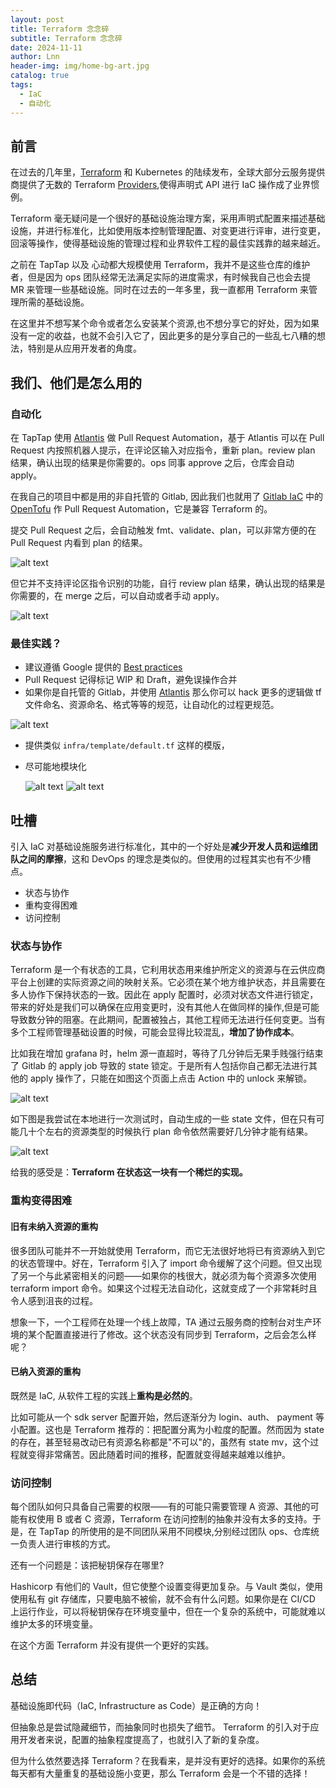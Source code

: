 ```yaml
---
layout: post
title: Terraform 念念碎
subtitle: Terraform 念念碎
date: 2024-11-11
author: Lnn
header-img: img/home-bg-art.jpg
catalog: true
tags:
  - IaC
  - 自动化
---
```


## 前言

在过去的几年里，[Terraform](https://developer.hashicorp.com/terraform) 和 Kubernetes 的陆续发布，全球大部分云服务提供商提供了无数的 Terraform [Providers](https://registry.terraform.io/browse/providers),使得声明式 API 进行 IaC 操作成了业界惯例。

Terraform 毫无疑问是一个很好的基础设施治理方案，采用声明式配置来描述基础设施，并进行标准化，比如使用版本控制管理配置、对变更进行评审，进行变更，回滚等操作，使得基础设施的管理过程和业界软件工程的最佳实践靠的越来越近。

之前在 TapTap 以及 心动都大规模使用 Terraform，我并不是这些仓库的维护者，但是因为 ops 团队经常无法满足实际的进度需求，有时候我自己也会去提 MR 来管理一些基础设施。同时在过去的一年多里，我一直都用 Terraform 来管理所需的基础设施。

在这里并不想写某个命令或者怎么安装某个资源,也不想分享它的好处，因为如果没有一定的收益，也就不会引入它了，因此更多的是分享自己的一些乱七八糟的想法，特别是从应用开发者的角度。

## 我们、他们是怎么用的

### 自动化

在 TapTap 使用 [Atlantis](https://www.runatlantis.io) 做 Pull Request Automation，基于 Atlantis 可以在 Pull Request 内按照机器人提示，在评论区输入对应指令，重新 plan。review plan 结果，确认出现的结果是你需要的。ops 同事 approve 之后，仓库会自动 apply。

在我自己的项目中都是用的非自托管的 Gitlab, 因此我们也就用了 [Gitlab IaC](https://docs.gitlab.com/ee/user/infrastructure/iac) 中的 [OpenTofu](https://gitlab.com/components/opentofu) 作 Pull Request Automation，它是兼容 Terraform 的。

提交 Pull Request 之后，会自动触发 fmt、validate、plan，可以非常方便的在 Pull Request 内看到 plan 的结果。

![alt text](image-2.png)

但它并不支持评论区指令识别的功能，自行 review plan 结果，确认出现的结果是你需要的，在 merge 之后，可以自动或者手动 apply。

![alt text](image-3.png)

### 最佳实践？

- 建议遵循 Google 提供的 [Best practices](https://cloud.google.com/docs/terraform/best-practices-for-terraform)
- Pull Request 记得标记 WIP 和 Draft，避免误操作合并
- 如果你是自托管的 Gitlab，并使用 [Atlantis](https://www.runatlantis.io) 那么你可以 hack 更多的逻辑做 tf 文件命名、资源命名、格式等等的规范，让自动化的过程更规范。

![alt text](image-4.png)

- 提供类似 `infra/template/default.tf` 这样的模版，
- 尽可能地模块化

  ![alt text](image-5.png)
  ![alt text](image-6.png)

## 吐槽

引入 IaC 对基础设施服务进行标准化，其中的一个好处是**减少开发人员和运维团队之间的摩擦**，这和 DevOps 的理念是类似的。但使用的过程其实也有不少槽点。

- 状态与协作
- 重构变得困难
- 访问控制

### 状态与协作

Terraform 是一个有状态的工具，它利用状态用来维护所定义的资源与在云供应商平台上创建的实际资源之间的映射关系。它必须在某个地方维护状态，并且需要在多人协作下保持状态的一致。因此在 apply 配置时，必须对状态文件进行锁定，带来的好处是我们可以确保在应用变更时，没有其他人在做同样的操作,但是可能导致数分钟的阻塞。在此期间，配置被独占，其他工程师无法进行任何变更。当有多个工程师管理基础设置的时候，可能会显得比较混乱，**增加了协作成本**。

比如我在增加 grafana 时，helm 源一直超时，等待了几分钟后无果手贱强行结束了 Gitlab 的 apply job 导致的 state 锁定。于是所有人包括你自己都无法进行其他的 apply 操作了，只能在如图这个页面上点击 Action 中的 unlock 来解锁。

![alt text](image.png)

如下图是我尝试在本地进行一次测试时，自动生成的一些 state 文件，但在只有可能几十个左右的资源类型的时候执行 plan 命令依然需要好几分钟才能有结果。

![alt text](image-1.png)

给我的感受是：**Terraform 在状态这一块有一个稀烂的实现。**

### 重构变得困难

#### 旧有未纳入资源的重构

很多团队可能并不一开始就使用 Terraform，而它无法很好地将已有资源纳入到它的状态管理中。好在，Terraform 引入了 import 命令缓解了这个问题。但又出现了另一个与此紧密相关的问题——如果你的栈很大，就必须为每个资源多次使用 terraform import 命令。如果这个过程无法自动化，这就变成了一个非常耗时且令人感到沮丧的过程。

想象一下，一个工程师在处理一个线上故障，TA 通过云服务商的控制台对生产环境的某个配置直接进行了修改。这个状态没有同步到 Terraform，之后会怎么样呢？

#### 已纳入资源的重构

既然是 IaC, 从软件工程的实践上**重构是必然的**。

比如可能从一个 sdk server 配置开始，然后逐渐分为 login、auth、 payment 等小配置。这也是 Terraform 推荐的：把配置分离为小粒度的配置。然而因为 state 的存在，甚至轻易改动已有资源名称都是"不可以"的，虽然有 state mv，这个过程就变得非常痛苦。因此随着时间的推移，配置就变得越来越难以维护。

### 访问控制

每个团队如何只具备自己需要的权限——有的可能只需要管理 A 资源、其他的可能有权使用 B 或者 C 资源，Terraform 在访问控制的抽象并没有太多的支持。于是，在 TapTap 的所使用的是不同团队采用不同模块,分别经过团队 ops、仓库统一负责人进行审核的方式。

还有一个问题是：该把秘钥保存在哪里?

Hashicorp 有他们的 Vault，但它使整个设置变得更加复杂。与 Vault 类似，使用使用私有 git 存储库，只要电脑不被偷，就不会有什么问题。如果你是在 CI/CD 上运行作业，可以将秘钥保存在环境变量中，但在一个复杂的系统中，可能就难以维护太多的环境变量。

在这个方面 Terraform 并没有提供一个更好的实践。

## 总结

基础设施即代码（IaC, Infrastructure as Code）是正确的方向！

但抽象总是尝试隐藏细节，而抽象同时也损失了细节。 Terraform 的引入对于应用开发者来说，配置的抽象程度提高了，也就引入了新的复杂度。

但为什么依然要选择 Terraform？在我看来，是并没有更好的选择。如果你的系统每天都有大量重复的基础设施小变更，那么 Terraform 会是一个不错的选择！
